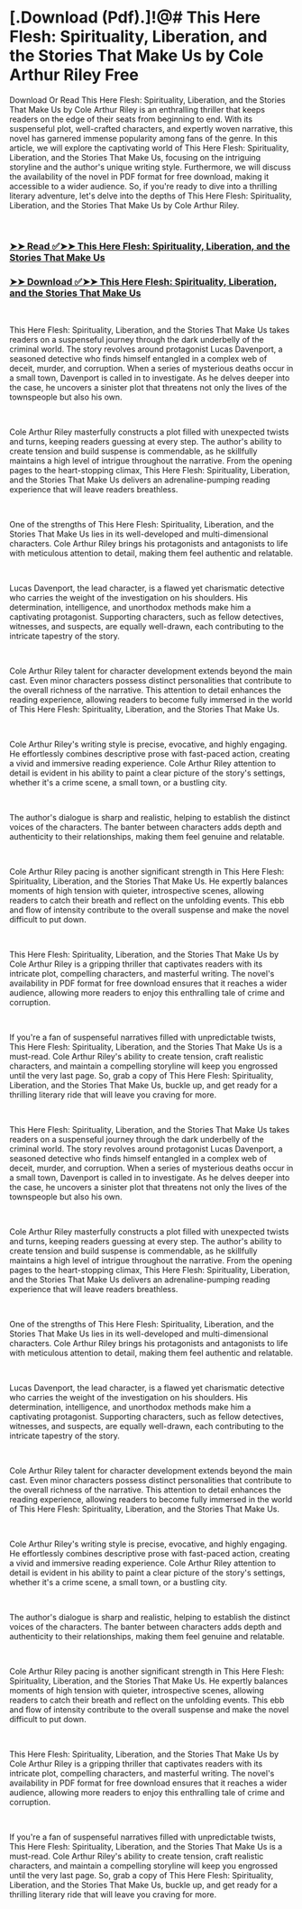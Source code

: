 # [.Download (Pdf).]!@# This Here Flesh: Spirituality, Liberation, and the Stories That Make Us by Cole Arthur Riley Free

<p>Download Or Read This Here Flesh: Spirituality, Liberation, and the Stories That Make Us by Cole Arthur Riley is an enthralling thriller that keeps readers on the edge of their seats from beginning to end. With its suspenseful plot, well-crafted characters, and expertly woven narrative, this novel has garnered immense popularity among fans of the genre. In this article, we will explore the captivating world of This Here Flesh: Spirituality, Liberation, and the Stories That Make Us, focusing on the intriguing storyline and the author's unique writing style. Furthermore, we will discuss the availability of the novel in PDF format for free download, making it accessible to a wider audience. So, if you're ready to dive into a thrilling literary adventure, let's delve into the depths of This Here Flesh: Spirituality, Liberation, and the Stories That Make Us by Cole Arthur Riley.</p>
<p>&nbsp;</p>

### [➤➤ Read ✅➤➤ This Here Flesh: Spirituality, Liberation, and the Stories That Make Us](https://thehelpfulbooks.blogspot.com/id/58214330)

### [➤➤ Download ✅➤➤ This Here Flesh: Spirituality, Liberation, and the Stories That Make Us](https://thehelpfulbooks.blogspot.com/id/58214330)

<p>&nbsp;</p>
<p>This Here Flesh: Spirituality, Liberation, and the Stories That Make Us takes readers on a suspenseful journey through the dark underbelly of the criminal world. The story revolves around protagonist Lucas Davenport, a seasoned detective who finds himself entangled in a complex web of deceit, murder, and corruption. When a series of mysterious deaths occur in a small town, Davenport is called in to investigate. As he delves deeper into the case, he uncovers a sinister plot that threatens not only the lives of the townspeople but also his own.</p>
<p>&nbsp;</p>
<p>Cole Arthur Riley masterfully constructs a plot filled with unexpected twists and turns, keeping readers guessing at every step. The author's ability to create tension and build suspense is commendable, as he skillfully maintains a high level of intrigue throughout the narrative. From the opening pages to the heart-stopping climax, This Here Flesh: Spirituality, Liberation, and the Stories That Make Us delivers an adrenaline-pumping reading experience that will leave readers breathless.</p>
<p>&nbsp;</p>
<p>One of the strengths of This Here Flesh: Spirituality, Liberation, and the Stories That Make Us lies in its well-developed and multi-dimensional characters. Cole Arthur Riley brings his protagonists and antagonists to life with meticulous attention to detail, making them feel authentic and relatable.</p>
<p>&nbsp;</p>
<p>Lucas Davenport, the lead character, is a flawed yet charismatic detective who carries the weight of the investigation on his shoulders. His determination, intelligence, and unorthodox methods make him a captivating protagonist. Supporting characters, such as fellow detectives, witnesses, and suspects, are equally well-drawn, each contributing to the intricate tapestry of the story.</p>
<p>&nbsp;</p>
<p>Cole Arthur Riley talent for character development extends beyond the main cast. Even minor characters possess distinct personalities that contribute to the overall richness of the narrative. This attention to detail enhances the reading experience, allowing readers to become fully immersed in the world of This Here Flesh: Spirituality, Liberation, and the Stories That Make Us.</p>
<p>&nbsp;</p>
<p>Cole Arthur Riley's writing style is precise, evocative, and highly engaging. He effortlessly combines descriptive prose with fast-paced action, creating a vivid and immersive reading experience. Cole Arthur Riley attention to detail is evident in his ability to paint a clear picture of the story's settings, whether it's a crime scene, a small town, or a bustling city.</p>
<p>&nbsp;</p>
<p>The author's dialogue is sharp and realistic, helping to establish the distinct voices of the characters. The banter between characters adds depth and authenticity to their relationships, making them feel genuine and relatable.</p>
<p>&nbsp;</p>
<p>Cole Arthur Riley pacing is another significant strength in This Here Flesh: Spirituality, Liberation, and the Stories That Make Us. He expertly balances moments of high tension with quieter, introspective scenes, allowing readers to catch their breath and reflect on the unfolding events. This ebb and flow of intensity contribute to the overall suspense and make the novel difficult to put down.</p>
<p>&nbsp;</p>
<p>This Here Flesh: Spirituality, Liberation, and the Stories That Make Us by Cole Arthur Riley is a gripping thriller that captivates readers with its intricate plot, compelling characters, and masterful writing. The novel's availability in PDF format for free download ensures that it reaches a wider audience, allowing more readers to enjoy this enthralling tale of crime and corruption.</p>
<p>&nbsp;</p>
<p>If you're a fan of suspenseful narratives filled with unpredictable twists, This Here Flesh: Spirituality, Liberation, and the Stories That Make Us is a must-read. Cole Arthur Riley's ability to create tension, craft realistic characters, and maintain a compelling storyline will keep you engrossed until the very last page. So, grab a copy of This Here Flesh: Spirituality, Liberation, and the Stories That Make Us, buckle up, and get ready for a thrilling literary ride that will leave you craving for more.</p>
<p>&nbsp;</p>
<p>This Here Flesh: Spirituality, Liberation, and the Stories That Make Us takes readers on a suspenseful journey through the dark underbelly of the criminal world. The story revolves around protagonist Lucas Davenport, a seasoned detective who finds himself entangled in a complex web of deceit, murder, and corruption. When a series of mysterious deaths occur in a small town, Davenport is called in to investigate. As he delves deeper into the case, he uncovers a sinister plot that threatens not only the lives of the townspeople but also his own.</p>
<p>&nbsp;</p>
<p>Cole Arthur Riley masterfully constructs a plot filled with unexpected twists and turns, keeping readers guessing at every step. The author's ability to create tension and build suspense is commendable, as he skillfully maintains a high level of intrigue throughout the narrative. From the opening pages to the heart-stopping climax, This Here Flesh: Spirituality, Liberation, and the Stories That Make Us delivers an adrenaline-pumping reading experience that will leave readers breathless.</p>
<p>&nbsp;</p>
<p>One of the strengths of This Here Flesh: Spirituality, Liberation, and the Stories That Make Us lies in its well-developed and multi-dimensional characters. Cole Arthur Riley brings his protagonists and antagonists to life with meticulous attention to detail, making them feel authentic and relatable.</p>
<p>&nbsp;</p>
<p>Lucas Davenport, the lead character, is a flawed yet charismatic detective who carries the weight of the investigation on his shoulders. His determination, intelligence, and unorthodox methods make him a captivating protagonist. Supporting characters, such as fellow detectives, witnesses, and suspects, are equally well-drawn, each contributing to the intricate tapestry of the story.</p>
<p>&nbsp;</p>
<p>Cole Arthur Riley talent for character development extends beyond the main cast. Even minor characters possess distinct personalities that contribute to the overall richness of the narrative. This attention to detail enhances the reading experience, allowing readers to become fully immersed in the world of This Here Flesh: Spirituality, Liberation, and the Stories That Make Us.</p>
<p>&nbsp;</p>
<p>Cole Arthur Riley's writing style is precise, evocative, and highly engaging. He effortlessly combines descriptive prose with fast-paced action, creating a vivid and immersive reading experience. Cole Arthur Riley attention to detail is evident in his ability to paint a clear picture of the story's settings, whether it's a crime scene, a small town, or a bustling city.</p>
<p>&nbsp;</p>
<p>The author's dialogue is sharp and realistic, helping to establish the distinct voices of the characters. The banter between characters adds depth and authenticity to their relationships, making them feel genuine and relatable.</p>
<p>&nbsp;</p>
<p>Cole Arthur Riley pacing is another significant strength in This Here Flesh: Spirituality, Liberation, and the Stories That Make Us. He expertly balances moments of high tension with quieter, introspective scenes, allowing readers to catch their breath and reflect on the unfolding events. This ebb and flow of intensity contribute to the overall suspense and make the novel difficult to put down.</p>
<p>&nbsp;</p>
<p>This Here Flesh: Spirituality, Liberation, and the Stories That Make Us by Cole Arthur Riley is a gripping thriller that captivates readers with its intricate plot, compelling characters, and masterful writing. The novel's availability in PDF format for free download ensures that it reaches a wider audience, allowing more readers to enjoy this enthralling tale of crime and corruption.</p>
<p>&nbsp;</p>
<p>If you're a fan of suspenseful narratives filled with unpredictable twists, This Here Flesh: Spirituality, Liberation, and the Stories That Make Us is a must-read. Cole Arthur Riley's ability to create tension, craft realistic characters, and maintain a compelling storyline will keep you engrossed until the very last page. So, grab a copy of This Here Flesh: Spirituality, Liberation, and the Stories That Make Us, buckle up, and get ready for a thrilling literary ride that will leave you craving for more.</p>
<p>&nbsp;</p>
